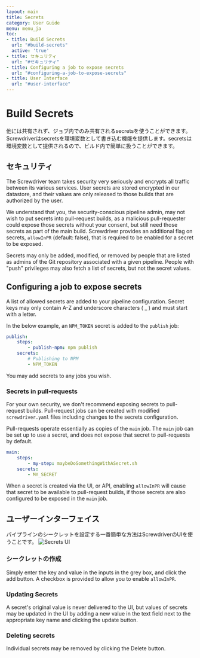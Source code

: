 ```yaml
---
layout: main
title: Secrets
category: User Guide
menu: menu_ja
toc:
- title: Build Secrets
  url: "#build-secrets"
  active: 'true'
- title: セキュリティ
  url: "#セキュリティ"
- title: Configuring a job to expose secrets
  url: "#configuring-a-job-to-expose-secrets"
- title: User Interface
  url: "#user-interface"
---
```


# Build Secrets

他には共有されず、ジョブ内でのみ共有されるsecretsを使うことができます。 Screwdriverはsecretsを環境変数として書き込む機能を提供します。secretsは環境変数として提供されるので、ビルド内で簡単に扱うことができます。

## セキュリティ

The Screwdriver team takes security very seriously and encrypts all traffic between its various services. User secrets are stored encrypted in our datastore, and their values are only released to those builds that are authorized by the user.

We understand that you, the security-conscious pipeline admin, may not wish to put secrets into pull-request builds, as a malicious pull-requester could expose those secrets without your consent, but still need those secrets as part of the main build. Screwdriver provides an additional flag on secrets, `allowInPR` (default: false), that is required to be enabled for a secret to be exposed.

Secrets may only be added, modified, or removed by people that are listed as admins of the Git repository associated with a given pipeline. People with "push" privileges may also fetch a list of secrets, but not the secret values.

## Configuring a job to expose secrets

A list of allowed secrets are added to your pipeline configuration. Secret keys may only contain A-Z and underscore characters ( _ ) and must start with a letter.

In the below example, an `NPM_TOKEN` secret is added to the `publish` job:

```yaml
publish:
    steps:
        - publish-npm: npm publish
    secrets:
        # Publishing to NPM
        - NPM_TOKEN
```

You may add secrets to any jobs you wish.

### Secrets in pull-requests

For your own security, we don't recommend exposing secrets to pull-request builds. Pull-request jobs can be created with modified `screwdriver.yaml` files including changes to the secrets configuration.

Pull-requests operate essentially as copies of the `main` job. The `main` job can be set up to use a secret, and does not expose that secret to pull-requests by default.

```yaml
main:
    steps:
        - my-step: maybeDoSomethingWithASecret.sh
    secrets:
        - MY_SECRET
```

When a secret is created via the UI, or API, enabling `allowInPR` will cause that secret to be available to pull-request builds, if those secrets are also configured to be exposed in the `main` job.

## ユーザーインターフェイス

パイプラインのシークレットを設定する一番簡単な方法はScrewdriverのUIを使うことです。
![Secrets UI](../../../../assets/secrets.png)

### シークレットの作成

Simply enter the key and value in the inputs in the grey box, and click the add button. A checkbox is provided to allow you to enable `allowInPR`.

### Updating Secrets

A secret's original value is never delivered to the UI, but values of secrets may be updated in the UI by adding a new value in the text field next to the appropriate key name and clicking the update button.

### Deleting secrets

Individual secrets may be removed by clicking the Delete button.
